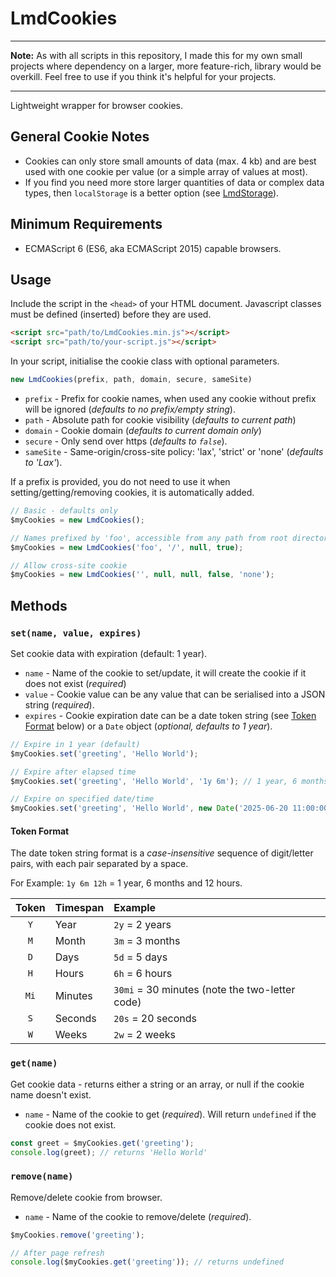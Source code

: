 # LmdCookies

---

**Note:** As with all scripts in this repository, I made this for my own small projects where dependency on a larger, more feature-rich, library would be overkill. Feel free to use if you think it's helpful for your projects.

---

Lightweight wrapper for browser cookies.

## General Cookie Notes

- Cookies can only store small amounts of data (max. 4 kb) and are best used with one cookie per value (or a simple array of values at most).
- If you find you need more store larger quantities of data or complex data types, then `localStorage` is a better option (see [LmdStorage](../LmdStorage/README.md)).

## Minimum Requirements

- ECMAScript 6 (ES6, aka ECMAScript 2015) capable browsers.

## Usage

Include the script in the `<head>` of your HTML document. Javascript classes must be defined (inserted) before they are used.

```html
<script src="path/to/LmdCookies.min.js"></script>
<script src="path/to/your-script.js"></script>
```

In your script, initialise the cookie class with optional parameters.

```javascript
new LmdCookies(prefix, path, domain, secure, sameSite)
```

- `prefix` - Prefix for cookie names, when used any cookie without prefix will be ignored (*defaults to no prefix/empty string*).
- `path` -  Absolute path for cookie visibility (*defaults to current path*)
- `domain` - Cookie domain (*defaults to current domain only*)
- `secure` - Only send over https (*defaults to `false`*).
- `sameSite` - Same-origin/cross-site policy: 'lax', 'strict' or 'none' (*defaults to 'Lax'*).

If a prefix is provided, you do not need to use it when setting/getting/removing cookies, it is automatically added.

```javascript
// Basic - defaults only
$myCookies = new LmdCookies();

// Names prefixed by 'foo', accessible from any path from root directory, HTTPS only
$myCookies = new LmdCookies('foo', '/', null, true);

// Allow cross-site cookie
$myCookies = new LmdCookies('', null, null, false, 'none');
```

## Methods

### `set(name, value, expires)`

Set cookie data with expiration (default: 1 year).

- `name` - Name of the cookie to set/update, it will create the cookie if it does not exist (*required*)
- `value` - Cookie value can be any value that can be serialised into a JSON string (*required*).
- `expires` - Cookie expiration date can be a date token string (see [Token Format](#token-format) below) or a `Date` object (*optional, defaults to 1 year*).

```javascript
// Expire in 1 year (default)
$myCookies.set('greeting', 'Hello World');

// Expire after elapsed time
$myCookies.set('greeting', 'Hello World', '1y 6m'); // 1 year, 6 months

// Expire on specified date/time
$myCookies.set('greeting', 'Hello World', new Date('2025-06-20 11:00:00'));
```

#### Token Format

The date token string format is a *case-insensitive* sequence of digit/letter pairs, with each pair separated by a space.

For Example: `1y 6m 12h` = 1 year, 6 months and 12 hours.

| Token | Timespan | Example |
| :---: | :------- | :------ |
| `Y` | Year | `2y` = 2 years |
| `M` | Month | `3m` = 3 months |
| `D` | Days | `5d` = 5 days |
| `H` | Hours | `6h` = 6 hours |
| `Mi` | Minutes | `30mi` = 30 minutes (note the two-letter code)|
| `S` | Seconds | `20s` = 20 seconds |
| `W` | Weeks | `2w` = 2 weeks |

### `get(name)`

Get cookie data - returns either a string or an array, or null if the cookie name doesn't exist.

- `name` - Name of the cookie to get (*required*). Will return `undefined` if the cookie does not exist.

```javascript
const greet = $myCookies.get('greeting');
console.log(greet); // returns 'Hello World'
```

### `remove(name)`

Remove/delete cookie from browser.

- `name` - Name of the cookie to remove/delete (*required*).

```javascript
$myCookies.remove('greeting');

// After page refresh
console.log($myCookies.get('greeting')); // returns undefined
```
